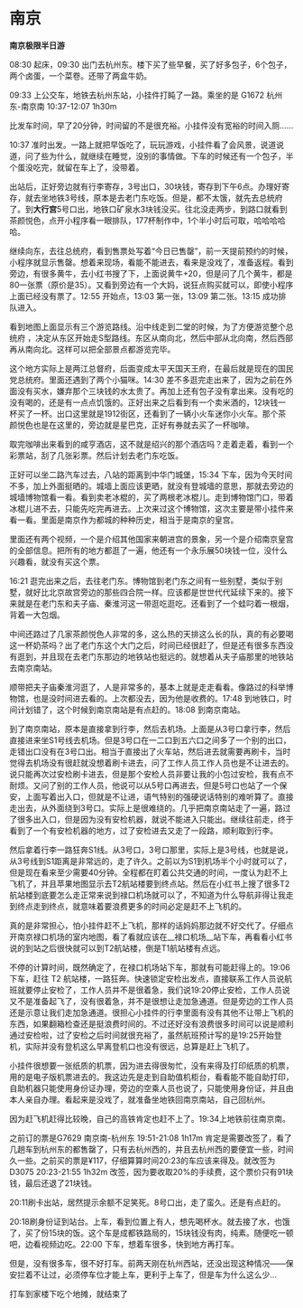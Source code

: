 # 南京

__**南京极限半日游**__

08:30 起床，09:30 出门去杭州东。楼下买了些早餐，买了好多包子，6个包子，两个卤蛋，一个菜卷。还带了两盒牛奶。  

09:33 上公交车，地铁去杭州东站，小挂件打盹了一路。乘坐的是 G1672 杭州东-南京南 10:37-12:07 1h30m

比发车时间，早了20分钟，时间留的不是很充裕。小挂件没有宽裕的时间入厕……

10:37 准时出发。一路上就把早饭吃了，玩玩游戏，小挂件看了会风景，说道说道，问了些为什么，就继续在睡觉，没别的事情做。下车的时候还有一个包子，半个蛋没吃完，就留在车上了，没带着。

出站后，正好旁边就有行李寄存，3号出口，30块钱，寄存到下午6点。办理好寄存，就去坐地铁3号线，原本是去老门东吃饭。但是，都不太饿，就先去总统府了。到**大行宫**5号口出，地铁口矿泉水3块钱没买。往北没走两步，到路口就看到茶颜悦色，点开小程序看一眼排队，177杯制作中，1个半小时后可取，哈哈哈哈哈。

继续向东，去往总统府，看到售票处写着“今日已售罄”，前一天提前预约的时候，小程序就显示售罄。想着来现场，看能不能进去，看来是没戏了，准备返程。看到旁边，有很多黄牛，去小红书搜了下，上面说黄牛+20，但是问了几个黄牛，都是80一张票（原价是35）。又看到旁边有一个大妈，说狂点购买就可以，即使小程序上面已经没有票了。12:55 开始点，13:03 第一张，13:09 第二张。13:15 成功排队进入。

看到地图上面显示有三个游览路线。沿中线走到二堂的时候，为了方便游览整个总统府 ，决定从东区开始走S型路线。东区从南向北，然后中部从北向南，然后西部再从南向北。这样可以把全部景点都游览完毕。

这个地方实际上是两江总督府，后面变成太平天国天王府，在最后就是现在的国民党总统府。里面还遇到了两个小猫咪。14:30 差不多逛完走出来了，因为之前在外面没有买水，嫌弃那个三块钱的水太贵了。再加上还有包子没有拿出来。没有吃的没有喝的，还是有一点点饥饿的。正好出来之后看到有一个卖米酒的，12块钱一杯买了一杯。出口这里就是1912街区，还看到了一辆小火车迷你小火车。那个茶颜悦色也是在这里的，旁边就是星巴克，正好有券就去买了一杯咖啡。

取完咖啡出来看到的咸亨酒店，这不就是绍兴的那个酒店吗？走着走着，看到一个彩票站，刮了几张彩票。然后计划去老门东吃饭。

正好可以坐二路汽车过去，八站的距离到中华门城堡，15:34 下车，因为今天时间不多，加上外面挺晒的。城墙上面应该更晒，就没有登城墙的意思，那就去旁边的城墙博物馆看一看。看到卖老冰棍的，买了两根老冰棍儿。走到博物馆门口，带着冰棍儿进不去，只能先吃完再进去。上次来过这个博物馆，这次主要是带小挂件来看一看。里面是南京作为都城的种种历史，相当于是南京的皇宫。

里面还有两个视频，一个是介绍其他国家来朝进宫的景象，另一个是介绍南京皇宫的全部信息。把所有的地方都逛了一遍，他还有一个永乐展50块钱一位，没什么兴趣看，就没有买这个票。

16:21 逛完出来之后，去往老门东。博物馆到老门东之间有一些别墅，类似于别墅，就好比北京故宫旁边的那些四合院一样。应该都是世世代代延续下来的。接下来就是在老门东和夫子庙、秦淮河这一带逛吃逛吃。还看到了一个蛙叼着一根烟，背着一大包烟。

中间还路过了几家茶颜悦色人非常的多，这么热的天排这么长的队，真的有必要喝这一杯奶茶吗？出了老门东这个大门之后，时间已经很赶了，但是还有很多东西没有逛到，并且现在去老门东那边的地铁站也挺远的。就想着从夫子庙那里的地铁站去南京南站。

顺带把夫子庙秦淮河逛了，人是非常多的，基本上就是走走看看。像路过的科举博物馆，也是没时间进去看的。上次都没去，因为他是收费的。17:48 到地铁口，时间计划错了，这个时候到南京南站是有点赶的。18:08 到南京南站。

到了南京南站，原本是直接拿到行李，然后去机场。上面是从3号口拿行李，然后直接进来坐S1号线去机场。但是3号口在一二口到五六口之间多了一个别的出口，走错出口没有在3号口出。相当于直接出了火车站，然后进去就需要再刷卡，当时觉得去机场没有很赶就没想着刷卡进去，问了工作人员工作人员也是不让进去的。说只能再次过安检刷卡进去，但是那个安检人员非要让我的小包过安检，我有点不耐烦。又问了别的工作人员，他说可以从5号口再进去，但是5号口也站了一个保安，上面写着出入口，但就是不让进，语气特别的强硬说话特别的难听算了。直接走出去，从外面绕到3号口。实际上是很难绕的。几乎把南京南站走了一遍，路过了很多出入口，但是因为没有安检机器，就说不能进入只能出。继续往前走，终于看到了一个有安检机器的地方，过了安检进去又走了一段路，顺利取到行李。

然后拿着行李一路狂奔S1线。从3号口，3号口那里，实际上是3号线，也就是说，从3号线到S1距离是非常远的，走了许久。之前以为S1到机场半个小时就可以了，但是现在看来至少需要40分钟。全程都在盯着公共交通的时间，一度认为赶不上飞机了，并且苹果地图显示去T2航站楼要到终点站。然后在小红书上搜了很多T2航站楼到底要怎么走正常来说到禄口机场就可以了，不知道为什么导航非得让我走到终点走到终点，就意味着要浪费更多的时间必定是赶不上飞机的。

真的是非常担心，怕小挂件赶不上飞机，那样的话妈妈那边就不好交代了。仔细点开南京禄口机场的室内地图，看了看就应该在__禄口机场__站下车，再看看小红书说的到站之后很快就可以到T2航站楼，倒是T1航站楼有点远。

不停的计算时间，既然确定了，在禄口机场站下车，那就有可能赶得上的。19:06 下车，赶往 T2 航站楼，一路狂奔。快速锁定安检出发点，直接联系工作人员说航班就要停止安检了，工作人员并不是很着急，我们说19:20停止安检，工作人员说又不是准备起飞了，没有很着急，并不是很想让走加急通道。但是旁边的工作人员还是示意让我们走加急通道。很担心小挂件的行李里面有没有其他不让带上飞机的东西，如果翻箱检查还是挺浪费时间的。不过还好没有浪费很多时间可以说是顺利通过安检啦，过了安检之后时间就很充裕了，虽然航班预计写的是19:25开始登机，实际并没有登机这么早离登机口也没有很远，总算是赶上飞机了。

小挂件很想要一张纸质的机票，因为进去得很匆忙，没有来得及打印纸质的机票，用的是电子版机票进去的。我这边先是走到自助值机柜台，看看能不能自助打印，自助机器只能使用身份证办理，旁边的空乘人员也说了，只能使用身份证，并且由本人亲自办理。看起来是没戏了，就准备坐地铁回南京南站，自己回杭州。

因为赶飞机赶得比较晚，自己的高铁肯定也赶不上了。19:34上地铁前往南京南。

之前订的票是G7629 南京南-杭州东 19:51-21:08 1h17m 肯定是需要改签了，看了几趟车到杭州东的都售罄了，只有去杭州西的，并且去杭州西的要便宜一些，时间久一些。之前买的票是¥117，仔细算算时间20:23的车应该来得及。就改签为 D3075 20:23-21:55 1h32m 改签，因为要收取20%的手续费，这个票价只有91块钱，最后还退了21块钱。

20:11刷卡出站，居然提示余额不足笑死。8号口出，走了蛮久。还是有点赶的。

20:18刷身份证到站台。上车，看到位置上有人，想先喝杯水。就去接了水，也饿了，买了份15块的饭。这个车是成都铁路局的，15块钱没有肉，纯素。随便吃一顿吧，边看视频边吃。22:00 下车，想着车很多，快到地方再打车。

但是，没有很多车，很不好打车。前两天刚在杭州西站，还没出现这种情况——保安拦着不让过，必须停车位才能上车，更利于上车了，但是车为什么这么少…

打车到家楼下吃个地摊，就结束了
